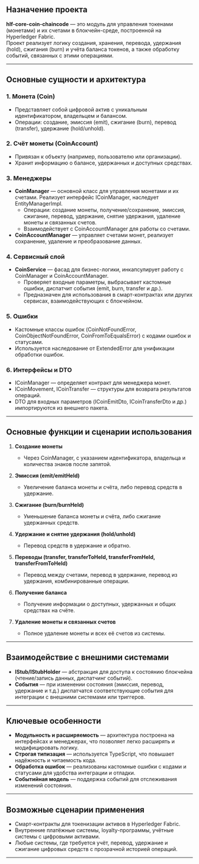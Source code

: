 ## Назначение проекта

**hlf-core-coin-chaincode** — это модуль для управления токенами (монетами) и их счетами в блокчейн-среде, построенной на Hyperledger Fabric.  
Проект реализует логику создания, хранения, перевода, удержания (hold), сжигания (burn) и учёта баланса токенов, а также обработку событий, связанных с этими операциями.

---

## Основные сущности и архитектура

### 1. **Монета (Coin)**
- Представляет собой цифровой актив с уникальным идентификатором, владельцем и балансом.
- Операции: создание, эмиссия (emit), сжигание (burn), перевод (transfer), удержание (hold/unhold).

### 2. **Счёт монеты (CoinAccount)**
- Привязан к объекту (например, пользователю или организации).
- Хранит информацию о балансе, удержанных и доступных средствах.

### 3. **Менеджеры**
- **CoinManager** — основной класс для управления монетами и их счетами. Реализует интерфейс ICoinManager, наследует EntityManagerImpl.
  - Операции: создание монеты, получение/сохранение, эмиссия, сжигание, перевод, удержание, снятие удержания, удаление монеты и связанных счетов.
  - Взаимодействует с CoinAccountManager для работы со счетами.
- **CoinAccountManager** — управляет счетами монет, реализует сохранение, удаление и преобразование данных.

### 4. **Сервисный слой**
- **CoinService** — фасад для бизнес-логики, инкапсулирует работу с CoinManager и CoinAccountManager.
  - Проверяет входные параметры, выбрасывает кастомные ошибки, диспатчит события (emit, burn, transfer и др.).
  - Предназначен для использования в смарт-контрактах или других сервисах, взаимодействующих с блокчейном.

### 5. **Ошибки**
- Кастомные классы ошибок (CoinNotFoundError, CoinObjectNotFoundError, CoinFromToEqualsError) с кодами ошибок и статусами.
- Используется наследование от ExtendedError для унификации обработки ошибок.

### 6. **Интерфейсы и DTO**
- ICoinManager — определяет контракт для менеджера монет.
- ICoinMovement, ICoinTransfer — структуры для возврата результатов операций.
- DTO для входных параметров (ICoinEmitDto, ICoinTransferDto и др.) импортируются из внешнего пакета.

---

## Основные функции и сценарии использования

1. **Создание монеты**  
   - Через CoinManager, с указанием идентификатора, владельца и количества знаков после запятой.

2. **Эмиссия (emit/emitHeld)**  
   - Увеличение баланса монеты и счёта, либо перевод средств в удержание.

3. **Сжигание (burn/burnHeld)**  
   - Уменьшение баланса монеты и счёта, либо сжигание удержанных средств.

4. **Удержание и снятие удержания (hold/unhold)**  
   - Перевод средств в удержание и обратно.

5. **Переводы (transfer, transferToHeld, transferFromHeld, transferFromToHeld)**  
   - Перевод между счетами, перевод в удержание, перевод из удержания, комбинированные операции.

6. **Получение баланса**  
   - Получение информации о доступных, удержанных и общих средствах на счёте.

7. **Удаление монеты и связанных счетов**  
   - Полное удаление монеты и всех её счетов из системы.

---

## Взаимодействие с внешними системами

- **IStub/IStubHolder** — абстракция для доступа к состоянию блокчейна (чтение/запись данных, диспатчинг событий).
- **События** — при изменении состояния (эмиссия, перевод, удержание и т.д.) диспатчатся соответствующие события для интеграции с внешними системами или триггеров.

---

## Ключевые особенности

- **Модульность и расширяемость** — архитектура построена на интерфейсах и менеджерах, что позволяет легко расширять и модифицировать логику.
- **Строгая типизация** — используется TypeScript, что повышает надёжность и читаемость кода.
- **Обработка ошибок** — реализованы кастомные ошибки с кодами и статусами для удобства интеграции и отладки.
- **Событийная модель** — поддержка событий для отслеживания изменений состояния.

---

## Возможные сценарии применения

- Смарт-контракты для токенизации активов в Hyperledger Fabric.
- Внутренние платёжные системы, loyalty-программы, учётные системы с цифровыми активами.
- Любые системы, где требуется учёт, перевод, удержание и сжигание цифровых средств с прозрачной историей операций.

---